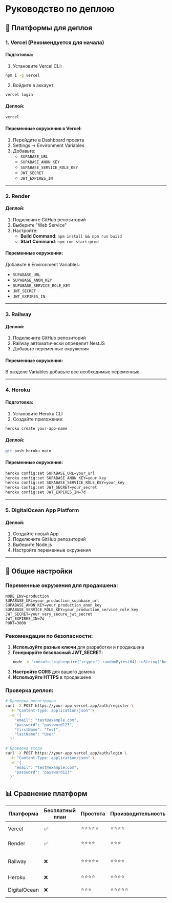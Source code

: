 # Руководство по деплою

## 🚀 Платформы для деплоя

### 1. **Vercel** (Рекомендуется для начала)

#### Подготовка:
1. Установите Vercel CLI:
```bash
npm i -g vercel
```

2. Войдите в аккаунт:
```bash
vercel login
```

#### Деплой:
```bash
vercel
```

#### Переменные окружения в Vercel:
1. Перейдите в Dashboard проекта
2. Settings → Environment Variables
3. Добавьте:
   - `SUPABASE_URL`
   - `SUPABASE_ANON_KEY`
   - `SUPABASE_SERVICE_ROLE_KEY`
   - `JWT_SECRET`
   - `JWT_EXPIRES_IN`

---

### 2. **Render**

#### Деплой:
1. Подключите GitHub репозиторий
2. Выберите "Web Service"
3. Настройте:
   - **Build Command**: `npm install && npm run build`
   - **Start Command**: `npm run start:prod`

#### Переменные окружения:
Добавьте в Environment Variables:
- `SUPABASE_URL`
- `SUPABASE_ANON_KEY`
- `SUPABASE_SERVICE_ROLE_KEY`
- `JWT_SECRET`
- `JWT_EXPIRES_IN`

---

### 3. **Railway**

#### Деплой:
1. Подключите GitHub репозиторий
2. Railway автоматически определит NestJS
3. Добавьте переменные окружения

#### Переменные окружения:
В разделе Variables добавьте все необходимые переменные.

---

### 4. **Heroku**

#### Подготовка:
1. Установите Heroku CLI
2. Создайте приложение:
```bash
heroku create your-app-name
```

#### Деплой:
```bash
git push heroku main
```

#### Переменные окружения:
```bash
heroku config:set SUPABASE_URL=your_url
heroku config:set SUPABASE_ANON_KEY=your_key
heroku config:set SUPABASE_SERVICE_ROLE_KEY=your_key
heroku config:set JWT_SECRET=your_secret
heroku config:set JWT_EXPIRES_IN=7d
```

---

### 5. **DigitalOcean App Platform**

#### Деплой:
1. Создайте новый App
2. Подключите GitHub репозиторий
3. Выберите Node.js
4. Настройте переменные окружения

---

## 🔧 Общие настройки

### Переменные окружения для продакшена:
```env
NODE_ENV=production
SUPABASE_URL=your_production_supabase_url
SUPABASE_ANON_KEY=your_production_anon_key
SUPABASE_SERVICE_ROLE_KEY=your_production_service_role_key
JWT_SECRET=your_very_secure_jwt_secret
JWT_EXPIRES_IN=7d
PORT=3000
```

### Рекомендации по безопасности:
1. **Используйте разные ключи** для разработки и продакшена
2. **Генерируйте безопасный JWT_SECRET**:
   ```bash
   node -e "console.log(require('crypto').randomBytes(64).toString('hex'))"
   ```
3. **Настройте CORS** для вашего домена
4. **Используйте HTTPS** в продакшене

### Проверка деплоя:
```bash
# Проверка регистрации
curl -X POST https://your-app.vercel.app/auth/register \
  -H "Content-Type: application/json" \
  -d '{
    "email": "test@example.com",
    "password": "password123",
    "firstName": "Test",
    "lastName": "User"
  }'

# Проверка входа
curl -X POST https://your-app.vercel.app/auth/login \
  -H "Content-Type: application/json" \
  -d '{
    "email": "test@example.com",
    "password": "password123"
  }'
```

## 📊 Сравнение платформ

| Платформа | Бесплатный план | Простота | Производительность | Рекомендация |
|-----------|----------------|----------|-------------------|--------------|
| Vercel    | ✅             | ⭐⭐⭐⭐⭐ | ⭐⭐⭐⭐          | 🥇 Лучший выбор |
| Render    | ✅             | ⭐⭐⭐⭐  | ⭐⭐⭐            | 🥈 Хороший выбор |
| Railway   | ❌             | ⭐⭐⭐⭐⭐ | ⭐⭐⭐⭐          | 🥉 Для серьезных проектов |
| Heroku    | ❌             | ⭐⭐⭐⭐  | ⭐⭐⭐⭐          | 🔧 Для опытных |
| DigitalOcean | ❌         | ⭐⭐⭐    | ⭐⭐⭐⭐⭐        | 🏢 Для предприятий | 